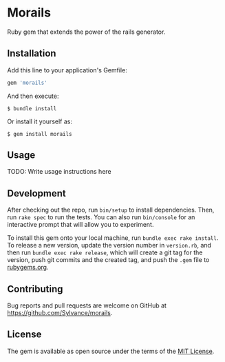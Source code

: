 # Morails

Ruby gem that extends the power of the rails generator.

## Installation

Add this line to your application's Gemfile:

```ruby
gem 'morails'
```

And then execute:

    $ bundle install

Or install it yourself as:

    $ gem install morails

## Usage

TODO: Write usage instructions here

## Development

After checking out the repo, run `bin/setup` to install dependencies. Then, run `rake spec` to run the tests. You can also run `bin/console` for an interactive prompt that will allow you to experiment.

To install this gem onto your local machine, run `bundle exec rake install`. To release a new version, update the version number in `version.rb`, and then run `bundle exec rake release`, which will create a git tag for the version, push git commits and the created tag, and push the `.gem` file to [rubygems.org](https://rubygems.org).

## Contributing

Bug reports and pull requests are welcome on GitHub at https://github.com/Sylvance/morails.

## License

The gem is available as open source under the terms of the [MIT License](https://opensource.org/licenses/MIT).
